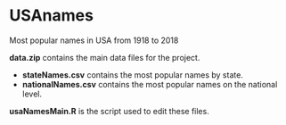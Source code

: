 # USAnames
 Most popular names in USA from 1918 to 2018
 
**data.zip** contains the main data files for the project.
   * **stateNames.csv** contains the most popular names by state.
   * **nationalNames.csv** contains the most popular names on the national level.

**usaNamesMain.R** is the script used to edit these files.

